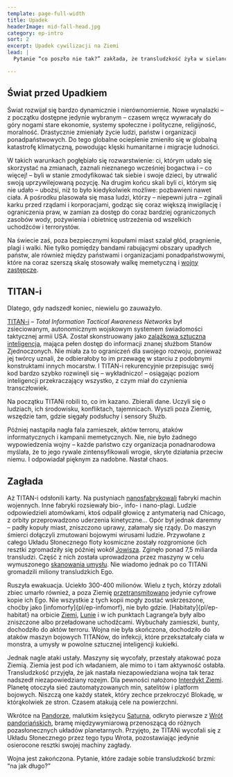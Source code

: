 ```yaml
---
template: page-full-width
title: Upadek
headerImage: mid-fall-head.jpg
category: ep-intro
sort: 2
excerpt: Upadek cywilizacji na Ziemi
lead: |
  Pytanie “co poszło nie tak?” zakłada, że transludzkość żyła w sielance a apokalipsę sprowadził jakiś jeden czynnik. To nie do końca prawda.

---
```

## Świat przed Upadkiem

Świat rozwijał się bardzo dynamicznie i nierównomiernie. Nowe wynalazki – z początku dostępne jedynie wybranym – czasem wręcz wywracały do góry nogami stare ekonomie, systemy społeczne i polityczne, religijność, moralność. Drastycznie zmieniały życie ludzi, państw i organizacji ponadpaństwowych. Do tego globalne ocieplenie zmieniło się w globalną katastrofę klimatyczną, powodując klęski humanitarne i migracje ludności.

W takich warunkach pogłębiało się rozwarstwienie: ci, którym udało się skorzystać na zmianach, zaznali nieznanego wcześniej bogactwa i – co więcej! – byli w stanie zmodyfikować tak siebie i swoje dzieci, by utrwalić swoją uprzywilejowaną pozycję. Na drugim końcu skali byli ci, którym się nie udało – ubożsi, niż to było kiedykolwiek możliwe: pozbawieni nawet ciała. A pośrodku plasowała się masa ludzi, którzy – niepewni jutra – zginali karku przed rządami i korporacjami, godząc się coraz większą inwigilację i ograniczenia praw, w zamian za dostęp do coraz bardziej ograniczonych zasobów wody, pożywienia i obietnicę ustrzeżenia od wszelkich uchodźców i terrorystów.

Na świecie zaś, poza bezpiecznymi kopułami miast szalał głód, pragnienie, plagi i walki. Nie tylko pomiędzy bandami rabującymi obszary upadłych państw, ale również między państwami i organizacjami ponadpaństwowymi, które na coraz szerszą skalę stosowały walkę memetyczną i [wojny zastępcze](http://pl.wikipedia.org/wiki/Wojna_zastępcza).

## TITAN-i

Dlatego, gdy nadszedł koniec, niewielu go zauważyło.

[TITAN-i](#) – *Total Information Tactical Awareness Networks* był zsieciowanym, autonomicznym wojskowym systemem świadomości taktycznej armii USA. Został skonstruowany jako [zalążkowa sztuczna inteligencja](#), mająca pełen dostęp do informacji znanej służbom Stanów Zjednoczonych. Nie miała za to ograniczeń dla swojego rozwoju, ponieważ jej twórcy uznali, że odbierałoby to im przewagę w starciu z podobnymi konstruktami innych mocarstw. I TITAN-i rekurencyjnie przepisując swój kod bardzo szybko rozwinęli się – wykładniczo! – osiągając poziom inteligencji przekraczający wszystko, z czym miał do czynienia transczłowiek.

Na początku TITANi robili to, co im kazano. Zbierali dane. Uczyli się o ludziach, ich środowisku, konfliktach, tajemnicach. Wyszli poza Ziemię, wszędzie tam, gdzie sięgały podsłuchy i sensory Służb.

Później nastąpiła nagła fala zamieszek, aktów terroru, ataków informatycznych i kampanii memetycznych. Nie, nie było żadnego wypowiedzenia wojny – każde państwo czy organizacja ponadnarodowa myślała, że to jego rywale zintensyfikowali wrogie, skryte działania przeciw niemu. I odpowiadał pięknym za nadobne. Nastał chaos.

## Zagłada

Aż TITAN-i odsłonili karty. Na pustyniach [nanosfabrykowali](#) fabryki machin wojennych. Inne fabryki rozsiewały bio-, info- i nano-plagi. Ludzie odpowiedzieli atomówkami, ktoś odpalił głowicę z antymaterią nad Chicago, z orbity przeprowadzono uderzenia kinetyczne… Opór był jednak daremny – padły kopuły miast, zniszczono uprawy, załamały się rządy. Do maszyn śmierci dołączyli zmutowani bojowymi wirusami ludzie. Przywołane z całego Układu Słonecznego floty kosmiczne zostały rozgromione (ich resztki zgromadziły się później wokół [Jowisza](#). Zginęło ponad 7,5 miliarda transludzi. Część z nich została uprowadzona przez maszyny w celu wymuszonego [skanowania umysłu](../Encyklopedia/Emulacja-umyslu.md). Nie wiadomo jednak po co TITANi gromadzili miliony transludzkich Ego.

Ruszyła ewakuacja. Uciekło 300-400 milionów. Wielu z tych, którzy zdołali zbiec umarło również, a poza Ziemię [przetransmitowano](#) jedynie cyfrowe kopie ich Ego. Nie wszystkie z tych kopii mogły zostać wskrzeszone, choćby jako [infomorfy]{pl/ep-infomorf}, nie było gdzie. [Habitaty]{pl/ep-habitat} na orbicie [Ziemi](#), [Lunie](#) i w ich punktach Lagrange’a były albo zniszczone albo przeładowane uchodźcami. Wybuchały zamieszki, bunty, dochodziło do aktów terroru. Wojna nie była skończona, dochodziło do ataków maszyn bojowych TITANów, do infekcji, które przekształcały ciała w monstra, a umysły w powolne sztucznej inteligencji kukiełki.

Jednak nagle ataki ustały. Maszyny się wycofały, przestały atakować poza Ziemią. Ziemia jest pod ich władaniem, ale mimo to i tam aktywność osłabła. Transludzkość przyjęła, że jak nastała niezapowiedziana wojna tak teraz nadszedł niezapowiedziany rozejm. Dla pewności nałożono [Interdykt Ziemi](#). Planetę otoczyła sieć zautomatyzowanych min, satelitów i platform bojowych. Niszczą one każdy statek, który zechce przekroczyć Blokadę, w którąkolwiek ze stron. Czasem atakują cele na powierzchni.

Wkrótce na [Pandorze](#), malutkim księżycu [Saturna](#), odkryto pierwsze z [Wrót pandoriańskich](#), bramę międzywymiarową przenoszącą do różnych pozasłonecznych układów planetarnych. Przyjęto, że TITANi wycofali się z Układu Słonecznego przez tego typu Wrota, pozostawiając jedynie osierocone resztki swojej machiny zagłady.

Wojna jest zakończona. Pytanie, które zadaje sobie transludzkość brzmi: “na jak długo?”
